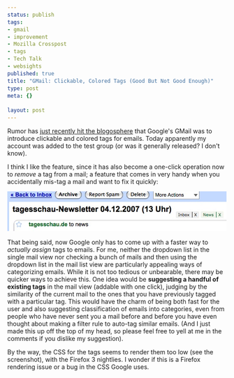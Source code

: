 ```yaml
--- 
status: publish
tags: 
- gmail
- improvement
- Mozilla Crosspost
- tags
- Tech Talk
- websights
published: true
title: "GMail: Clickable, Colored Tags (Good But Not Good Enough)"
type: post
meta: {}

layout: post
---
```

Rumor has <a href="http://blogoscoped.com/archive/2007-12-03-n46.html">just recently hit the blogosphere</a> that Google's GMail was to introduce clickable and colored tags for emails. Today apparently my account was added to the test group (or was it generally released? I don't know).

I think I like the feature, since it has also become a one-click operation now to <em>remove</em> a tag from a mail; a feature that comes in very handy when you accidentally mis-tag a mail and want to fix it quickly:

<img src='/media/wp/2007/12/gmail-clickable-tags.jpg' alt='GMail: Clickable Tags' />

That being said, now Google only has to come up with a faster way to <em>actually assign</em> tags to emails. For me, neither the dropdown list in the single mail view nor checking a bunch of mails and then using the dropdown list in the mail list view are particularly appealing ways of categorizing emails. While it is not too tedious or unbearable, there may be quicker ways to achieve this. One idea would be <strong>suggesting a handful of existing tags</strong> in the mail view (addable with one click), judging by the similarity of the current mail to the ones that you have previously tagged with a particular tag. This would have the charm of being both fast for the user and also suggesting classification of emails into categories, even from people who have never sent you a mail before and before you have even thought about making a filter rule to auto-tag similar emails. (And I just made this up off the top of my head, so please feel free to yell at me in the comments if you dislike my suggestion).

By the way, the CSS for the tags seems to render them too low (see the screenshot), with the Firefox 3 nightlies. I wonder if this is a Firefox rendering issue or a bug in the CSS Google uses.
